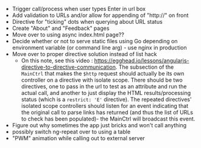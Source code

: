 - Trigger call/process when user types Enter in url box
- Add validation to URLs and/or allow for appending of "http://" on front
- Directive for "ticking" dots when querying about URL status
- Create "About" and "Feedback" pages
- Move over to using async index.html page??
- Decide whether or not to serve static files using Go depending on environment variable (or command line arg) - use nginx in production
- Move over to proper directive solution instead of list hack
    - On this note, see this video : https://egghead.io/lessons/angularjs-directive-to-directive-communication.  The subsection of the `MainCtrl` that makes the `$http` request should actually be its own controller on a directive with isolate scope.  There should be two directives, one to pass in the url to test as an attribute and run the actual call, and another to just display the HTML results/processing status (which is a `restrict: 'E'` directive).  The repeated directives' isolated scope controllers should listen for an event indicating that the original call to parse links has returned (and thus the list of URLs to check has been populated)- the MainCtrl will broadcast this event.
- Figure out why sometimes the app just bricks and won't call anything
- possibly switch ng-repeat over to using a table
- "PWM" animation while calling out to external server

